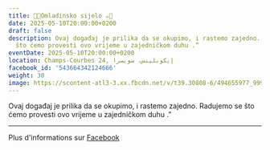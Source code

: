 ```yaml
---
title: 🍫🍪Omladinsko sijelo ☕️🍩
date: 2025-05-10T20:00:00+0200
draft: false
description: Ovaj događaj je prilika da se okupimo, i rastemo zajedno. Radujemo se
  što ćemo provesti ovo vrijeme u zajedničkom duhu .”
eventDate: 2025-05-10T20:00:00+0200
location: Champs-Courbes 24, ‏إيكوبلينس‏، ‏سويسرا‏
facebook_id: '543664342124666'
weight: 30
image: https://scontent-atl3-3.xx.fbcdn.net/v/t39.30808-6/494655977_999846225609310_4487878895912218163_n.jpg?_nc_cat=107&ccb=1-7&_nc_sid=9e60e4&_nc_ohc=tATu8lFTDOgQ7kNvwH8yiSG&_nc_oc=AdkJnvzAOCHRmc1yJxN9axf5dtt5f-Ax2xfPgFHkYy8uq-LlwzpVIj_lcpcjmbPIbRM&_nc_zt=23&_nc_ht=scontent-atl3-3.xx&edm=ABTKTjYEAAAA&_nc_gid=lnnG8UsCFLX2Go82YIKAcw&oh=00_AfPHvdcUzUDBhGKNYk05g8fyIDaoGOy7H0_cFPoRG51ssw&oe=685D3998
---
```


Ovaj događaj je prilika da se okupimo, i rastemo zajedno. Radujemo se što ćemo provesti ovo vrijeme u zajedničkom duhu .”

---

Plus d'informations sur [Facebook](https://facebook.com/events/543664342124666)
